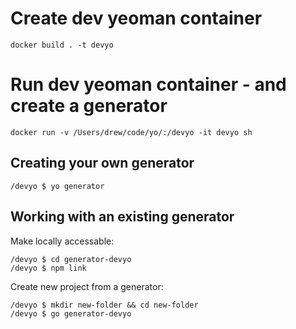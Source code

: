 # Create dev yeoman container

```
docker build . -t devyo
```

# Run dev yeoman container - and create a generator

```
docker run -v /Users/drew/code/yo/:/devyo -it devyo sh
```

## Creating your own generator

```
/devyo $ yo generator
```

## Working with an existing generator

Make locally accessable:
```
/devyo $ cd generator-devyo
/devyo $ npm link
```

Create new project from a generator:
```
/devyo $ mkdir new-folder && cd new-folder
/devyo $ go generator-devyo
```
